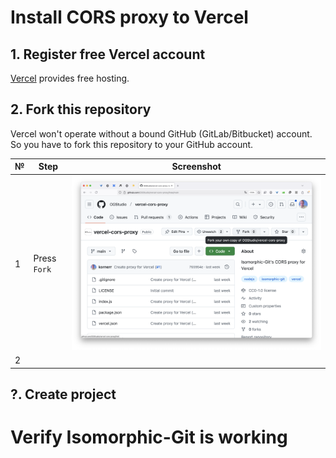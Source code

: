 # Install CORS proxy to Vercel

## 1. Register free Vercel account

[Vercel][vercel] provides free hosting.

## 2. Fork this repository

Vercel won't operate without a bound GitHub (GitLab/Bitbucket) account.
So you have to fork this repository to your GitHub account.

| № | Step | Screenshot |
|---|---   |---         |
| 1 | Press `Fork` | ![Fork][fork-01] |
| 2 | | |

## ?. Create project

# Verify Isomorphic-Git is working

[fork-01]: readme/fork-01.png
[vercel]: https://vercel.com
